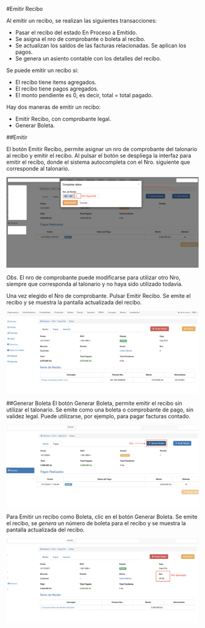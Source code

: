 #Emitir Recibo

Al emitir un recibo, se realizan las siguientes transacciones:

- Pasar el recibo del estado En Proceso a Emitido.
- Se asigna el nro de comprobante o boleta al recibo.
- Se actualizan los saldos de las facturas relacionadas. Se aplican los pagos.
- Se genera un asiento contable con los detalles del recibo.

Se puede emitir un recibo si:

- El recibo tiene items agregados.
- El recibo tiene pagos agregados.
- El monto pendiente es 0, es decir, total = total pagado.

Hay dos maneras de emitir un recibo:

- Emitir Recibo, con comprobante legal.
- Generar Boleta.

##Emitir

El botón Emitir Recibo, permite asignar un nro de comprobante
del talonario al recibo y emitir el recibo.
Al pulsar el botón se despliega la interfaz para emitir el recibo, donde el sistema
autocompleta con el Nro. siguiente que corresponde al talonario.

![Emitir Recibo](img/emitir_recibo.png)

*Obs*. El nro de comprobante puede modificarse para utilizar otro Nro, siempre que corresponda al talonario y 
no haya sido utilizado todavía.

Una vez elegido el Nro de comprobante. Pulsar Emitir Recibo. Se emite el recibo y se muestra
la pantalla actualizada del recibo.

![Recibo Emitido](img/recibo_emitido.png)

##Generar Boleta
El botón Generar Boleta, permite emitir el recibo sin utilizar el talonario. Se emite como una
boleta o comprobante de pago, sin validez legal.
Puede utilizarse, por ejemplo, para pagar facturas contado.

![Generar Boleta](img/generar_boleta.png)

Para Emitir un recibo como Boleta, clic en el botón Generar Boleta. Se emite el recibo, se *genera* un 
número de boleta para el recibo y se muestra la pantalla actualizada del recibo.

![Boleta Generada](img/boleta_generada.png)


